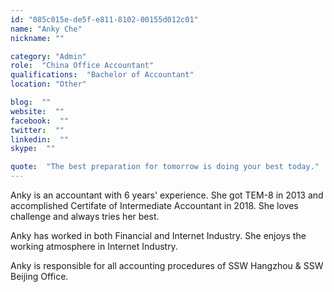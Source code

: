 ```yaml
---
id: "085c015e-de5f-e811-8102-00155d012c01"
name: "Anky Che"
nickname: ""

category: "Admin"
role:  "China Office Accountant"
qualifications:  "Bachelor of Accountant"
location: "Other"

blog:  ""
website:  ""
facebook:  ""
twitter:  ""
linkedin:  ""
skype:  ""

quote:  "The best preparation for tomorrow is doing your best today."
---
```


Anky is an accountant with 6 years' experience. She got TEM-8 in 2013 and accomplished Certifate of Intermediate Accountant in 2018. She loves challenge and always tries her best.  

Anky has worked in both Financial and Internet Industry. She enjoys the working atmosphere in Internet Industry.  

Anky is responsible for all accounting procedures of SSW Hangzhou & SSW Beijing Office.
